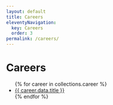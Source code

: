 ```yaml
---
layout: default
title: Careers
eleventyNavigation:
  key: Careers
  order: 3
permalink: /careers/
---
```


# Careers

<ul>
  {% for career in collections.career %}
  <li>
    <a href="{{ career.url }}">{{ career.data.title }}</a>
  </li>
  {% endfor %}
</ul>
